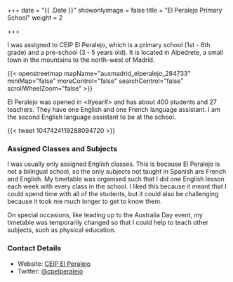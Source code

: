 +++
date = "{{ .Date }}"
showonlyimage = false
title = "El Peralejo Primary School"
weight = 2

+++

I was assigned to CEIP El Peralejo, which is a primary school (1st - 6th grade) and a pre-school (3 - 5 years old). It is located in Alpedrete, a small town in the mountains to the north-west of Madrid.

{{< openstreetmap mapName="auxmadrid_elperalejo_284733" miniMap="false" moreControl="false" searchControl="false" scrollWheelZoom="false" >}}

El Peralejo was opened in <#year#> and has about 400 students and 27 teachers. They have one English and one French language assistant. I am the second English language assistant to be at the school.

{{< tweet 1047424119288094720 >}}

### Assigned Classes and Subjects

I was usually only assigned English classes. This is because El Peralejo is not a bilingual school, so the only subjects not taught in Spanish are French and English. My timetable was organised such that I did one English lesson each week with every class in the school. I liked this because it meant that I could spend time with all of the students, but it could also be challenging because it took me much longer to get to know them.

On special occasions, like leading up to the Australia Day event, my timetable was temporarily changed so that I could help to teach other subjects, such as physical education.

### Contact Details

* Website: [CEIP El Peralejo](https://www.educa2.madrid.org/web/centro.cp.elperalejo.alpedrete)
* Twitter: [@cpelperalejo](https://twitter.com/cpelperalejo)